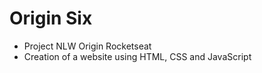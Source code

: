 # Origin Six

- Project NLW Origin Rocketseat
- Creation of a website using HTML, CSS and JavaScript
